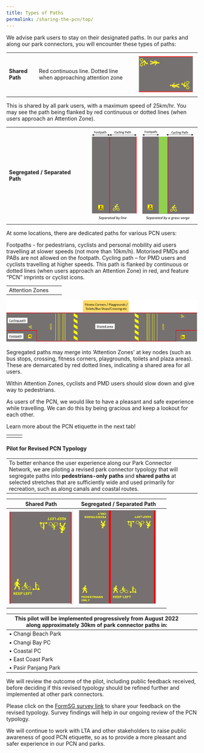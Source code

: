 ```yaml
---
title: Types of Paths
permalink: /sharing-the-pcn/top/
---
```

We advise park users to stay on their designated paths. In our parks and along our park connectors, you will encounter these types of paths:



|  | | |
| -------- | -------- | -------- |
| **Shared Path**    | Red continuous line. Dotted line when approaching attention zone   | ![](/images/Shared%20Path%20Horizontal.png) |


This is shared by all park users, with a maximum speed of 25km/hr. You may see the path being flanked by red continuous or dotted lines (when users approach an Attention Zone).



|  | |  |
| -------- | -------- | -------- |
| **Segregated / Separated Path**     |      |  ![Alt text for image on Isomer site](/images/Segregated%20%20Separated%20Path.png)   |


At some locations, there are dedicated paths for various PCN users:

Footpaths - for pedestrians, cyclists and personal mobility aid users travelling at slower speeds (not more than 10km/h). Motorised PMDs and PABs are not allowed on the footpath.
Cycling path – for PMD users and cyclists travelling at higher speeds. This path is flanked by continuous or dotted lines (when users approach an Attention Zone) in red, and feature “PCN” imprints or cyclist icons.





|  |  |  |
| -------- | -------- | -------- |
| Attention Zones     |    |     |

![Alt text for image on Isomer site](/images/Attention%20Zones.png)

Segregated paths may merge into ‘Attention Zones’ at key nodes (such as bus stops, crossing, fitness corners, playgrounds, toilets and plaza areas). These are demarcated by red dotted lines, indicating a shared area for all users.

Within Attention Zones, cyclists and PMD users should slow down and give way to pedestrians.

 As users of the PCN, we would like to have a pleasant and safe experience while travelling. We can do this by being gracious and keep a lookout for each other. 
 
 Learn more about the PCN etiquette in the next tab!


| | |  |
| -------- | -------- | -------- |
|  |  | |

 




#### Pilot for Revised PCN Typology

|  |  |  |
| -------- | -------- | -------- |
| To better enhance the user experience along our Park Connector Network, we are piloting a revised park connector typology that will segregate paths into **pedestrians-only paths** and **shared paths** at selected stretches that are sufficiently wide and used primarily for recreation, such as along canals and coastal routes.

| Shared Path | Segregated / Separated Path |  |
| -------- | -------- | -------- |
| ![Pilot-shared path](/images/pilot-shared%20path.jpeg)    | ![Pilot - segregated path](/images/pilot-segregated%20path.png) 





|  This pilot will be implemented progressively from August 2022 along approximately 30km of park connector paths in: |  |  |
| -------- | -------- | -------- |
| • Changi Beach Park  |  |  |
| • Changi Bay PC |  |  |
| • Coastal PC |  |  |
| • East Coast Park  |  |  |
| • Pasir Panjang Park  |  |  |

We will review the outcome of the pilot, including public feedback received, before deciding if this revised typology should be refined further and implemented at other park connectors.

Please click on the [FormSG survey link](https://form.gov.sg/63b64b75009b500012c0895d) to share your feedback on the revised typology. Survey findings will help in our ongoing review of the PCN typology.

We will continue to work with LTA and other stakeholders to raise public awareness of good PCN etiquette, so as to provide a more pleasant and safer experience in our PCN and parks.
